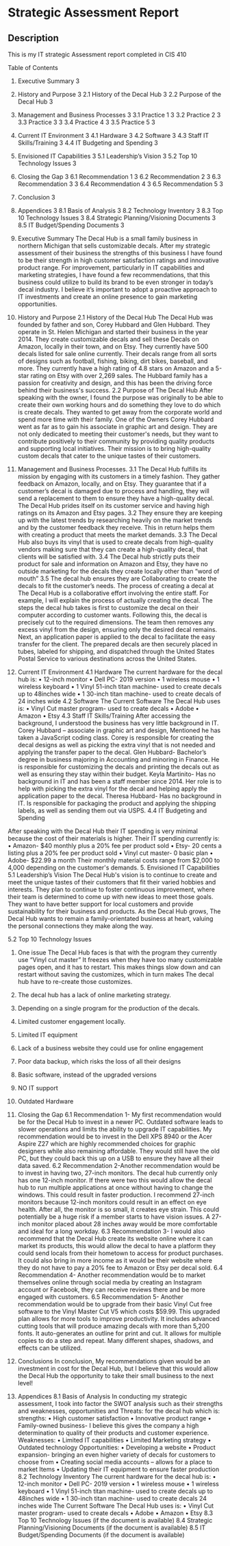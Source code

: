 <h1>Strategic Assessment Report</h1>

<h2>Description</h2>
This is my IT strategic Assessment report completed in CIS 410
<br />




<p align="center">


Table of Contents
1.	Executive Summary	3
2.	History and Purpose	3
2.1	History of the Decal Hub	3
2.2	Purpose of the Decal Hub	3
3.	Management and Business Processes	3
3.1	Practice 1	3
3.2	Practice 2	3
3.3	Practice 3	3
3.4	Practice 4	3
3.5	Practice 5	3
4.	Current IT Environment	3
4.1	Hardware	3
4.2	Software	3
4.3	Staff IT Skills/Training	3
4.4	IT Budgeting and Spending	3
5.	Envisioned IT Capabilities	3
5.1	Leadership’s Vision	3
5.2	Top 10 Technology Issues	3
6.	Closing the Gap	3
6.1	Recommendation 1	3
6.2	Recommendation 2	3
6.3	Recommendation 3	3
6.4	Recommendation 4	3
6.5	Recommendation 5	3
7.	Conclusion	3
8.	Appendices	3
8.1	Basis of Analysis	3
8.2	Technology Inventory	3
8.3	Top 10 Technology Issues	3
8.4	Strategic Planning/Visioning Documents	3
8.5	IT Budget/Spending Documents	3
 

1.	Executive Summary
The Decal Hub is a small family business in northern Michigan that sells customizable decals. After my strategic assessment of their business the strengths of this business I have found to be their strength in high customer satisfaction ratings and innovative product range. For improvement, particularly in IT capabilities and marketing strategies, I have found a few recommendations, that this business could utilize to build its brand to be even stronger in today’s decal industry. I believe it’s important to adopt a proactive approach to IT investments and create an online presence to gain marketing opportunities. 
2.	History and Purpose
2.1	History of the Decal Hub
The Decal Hub was founded by father and son, Corey Hubbard and Glen Hubbard. They operate in St. Helen Michigan and started their business in the year 2014. They create customizable decals and sell these Decals on Amazon, locally in their town, and on Etsy. They currently have 500 decals listed for sale online currently. Their decals range from all sorts of designs such as football, fishing, biking, dirt bikes, baseball, and more. They currently have a high rating of 4.8 stars on Amazon and a 5-star rating on Etsy with over 2,269 sales. The Hubbard family has a passion for creativity and design, and this has been the driving force behind their business's success. 
2.2	Purpose of The Decal Hub
 After speaking with the owner, I found the purpose was originally to be able to create their own working hours and do something they love to do which is create decals. They wanted to get away from the corporate world and spend more time with their family. One of the Owners Corey Hubbard went as far as to gain his associate in graphic art and design. They are not only dedicated to meeting their customer's needs, but they want to contribute positively to their community by providing quality products and supporting local initiatives. Their mission is to bring high-quality custom decals that cater to the unique tastes of their customers. 

3.	Management and Business Processes.
3.1	The Decal Hub fulfills its mission by engaging with its customers in a timely fashion. They gather feedback on Amazon, locally, and on Etsy. They guarantee that if a customer’s decal is damaged due to process and handling, they will send a replacement to them to ensure they have a high-quality decal. The Decal Hub prides itself on its customer service and having high ratings on its Amazon and Etsy pages. 
3.2	They ensure they are keeping up with the latest trends by researching heavily on the market trends and by the customer feedback they receive. This in return helps them with creating a product that meets the market demands. 
3.3	The Decal Hub also buys its vinyl that is used to create decals from high-quality vendors making sure that they can create a high-quality decal, that clients will be satisfied with. 
3.4	The Decal hub strictly puts their product for sale and information on Amazon and Etsy, they have no outside marketing for the decals they create locally other than “word of mouth”
3.5	The decal hub ensures they are Collaborating to create the decals to fit the customer’s needs. The process of creating a decal at The Decal Hub is a collaborative effort involving the entire staff. For example, I will explain the process of actually creating the decal. The steps the decal hub takes is first to customize the decal on their computer according to customer wants. Following this, the decal is precisely cut to the required dimensions. The team then removes any excess vinyl from the design, ensuring only the desired decal remains. Next, an application paper is applied to the decal to facilitate the easy transfer for the client. The prepared decals are then securely placed in tubes, labeled for shipping, and dispatched through the United States Postal Service to various destinations across the United States.


4.	Current IT Environment
4.1	Hardware
The current hardware for the decal hub is:
•	12-inch monitor
•	Dell PC- 2019 version 
•	1 wireless mouse
•	1 wireless keyboard
•	1 Vinyl 51-inch titan machine- used to create decals up to 48inches wide
•	1 30-inch titan machine- used to create decals of 24 inches wide
4.2	Software
The Current Software The Decal Hub uses is:
•	Vinyl Cut master program- used to create decals
•	Adobe
•	Amazon 
•	Etsy
4.3	Staff IT Skills/Training
After accessing the background, I understood the business has very little background in IT.
Corey Hubbard – associate in graphic art and design, Mentioned he has taken a JavaScript coding class. Corey is responsible for creating the decal designs as well as picking the extra vinyl that is not needed and applying the transfer paper to the decal.
Glen Hubbard- Bachelor’s degree in business majoring in Accounting and minoring in Finance. He is responsible for customizing the decals and printing the decals out as well as ensuring they stay within their budget. 
Keyla Martinito- Has no background in IT and has been a staff member since 2014. Her role is to help with picking the extra vinyl for the decal and helping apply the application paper to the decal.
Theresa Hubbard- Has no background in IT. Is responsible for packaging the product and applying the shipping labels, as well as sending them out via USPS. 
4.4	IT Budgeting and Spending

After speaking with the Decal Hub their IT spending is very minimal because the cost of their materials is higher. Their IT spending currently is:
•	Amazon- $40 monthly plus a 20% fee per product sold
•	Etsy- 20 cents a listing plus a 20% fee per product sold
•	Vinyl cut master- 0 basic plan
•	Adobe- $22.99 a month
Their monthly material costs range from $2,000 to 4,000 depending on the customer's demands. 
5.	Envisioned IT Capabilities
5.1	Leadership’s Vision
The Decal Hub's vision is to continue to create and meet the unique tastes of their customers that fit their varied hobbies and interests. They plan to continue to foster continuous improvement, where their team is determined to come up with new ideas to meet those goals. They want to have better support for local customers and provide sustainability for their business and products. As the Decal Hub grows, The Decal Hub wants to remain a family-orientated business at heart, valuing the personal connections they make along the way.

5.2	Top 10 Technology Issues
1.	One issue The Decal Hub faces is that with the program they currently use “Vinyl cut master” It freezes when they have too many customizable pages open, and it has to restart. This makes things slow down and can restart without saving the customizes, which in turn makes The decal hub have to re-create those customizes. 
2.	The decal hub has a lack of online marketing strategy. 
3.	Depending on a single program for the production of the decals.
4.	Limited customer engagement locally.
5.	Limited IT equipment
6.	Lack of a business website they could use for online engagement
7.	Poor data backup, which risks the loss of all their designs
8.	Basic software, instead of the upgraded versions
9.	NO IT support
10.	Outdated Hardware


6.	Closing the Gap
6.1	Recommendation 1- My first recommendation would be for the Decal Hub to invest in a newer PC. Outdated software leads to slower operations and limits the ability to upgrade IT capabilities. My recommendation would be to invest in the Dell XPS 8940 or the Acer Aspire Z27 which are highly recommended choices for graphic designers while also remaining affordable. They would still have the old PC, but they could back this up on a USB to ensure they have all their data saved. 
6.2	Recommendation 2-Another recommendation would be to invest in having two, 27-inch monitors. The decal hub currently only has one 12-inch monitor. If there were two this would allow the decal hub to run multiple applications at once without having to change the windows. This could result in faster production. I recommend 27-inch monitors because 12-inch monitors could result in an effect on eye health. After all, the monitor is so small, it creates eye strain. This could potentially be a huge risk if a member starts to have vision issues. A 27-inch monitor placed about 28 inches away would be more comfortable and ideal for a long workday. 
6.3	Recommendation 3- I would also recommend that the Decal Hub create its website online where it can market its products, this would allow the decal to have a platform they could send locals from their hometown to access for product purchases. It could also bring in more income as it would be their website where they do not have to pay a 20% fee to Amazon or Etsy per decal sold. 
6.4	Recommendation 4- Another recommendation would be to market themselves online through social media by creating an Instagram account or Facebook, they can receive reviews there and be more engaged with customers.
6.5	Recommendation 5- Another recommendation would be to upgrade from their basic Vinyl Cut free software to the Vinyl Master Cut V5 which costs $59.99. This upgraded plan allows for more tools to improve productivity. It includes advanced cutting tools that will produce amazing decals with more than 5,200 fonts. It auto-generates an outline for print and cut. It allows for multiple copies to do a step and repeat. Many different shapes, shadows, and effects can be utilized. 

7.	Conclusions
In conclusion, My recommendations given would be an investment in cost for the Decal Hub, but I believe that this would allow the Decal Hub the opportunity to take their small business to the next level!

8.	Appendices
8.1	Basis of Analysis
In conducting my strategic assessment, I took into factor the SWOT analysis such as their strengths and weaknesses, opportunities and Threats: for the decal hub which is: 
strengths: 
•	High customer satisfaction
•	Innovative product range
•	Family-owned business- I believe this gives the company a high determination to quality of their products and customer experience.
Weaknesses:
•	Limited IT capabilities
•	Limited Marketing strategy
•	Outdated technology
Opportunities: 
•	Developing a website
•	Product expansion- bringing an even higher variety of decals for customers to choose from
•	Creating social media accounts – allows for a place to market Items
•	Updating their IT equipment to ensure faster production
8.2	Technology Inventory
The current hardware for the decal hub is:
•	12-inch monitor
•	Dell PC- 2019 version 
•	1 wireless mouse
•	1 wireless keyboard
•	1 Vinyl 51-inch titan machine- used to create decals up to 48inches wide
•	1 30-inch titan machine- used to create decals 24 inches wide
The Current Software The Decal Hub uses is:
•	Vinyl Cut master program- used to create decals
•	Adobe
•	Amazon 
•	Etsy
8.3	Top 10 Technology Issues
(if the document is available)
8.4	Strategic Planning/Visioning Documents
(if the document is available)
8.5	IT Budget/Spending Documents
(if the document is available)


